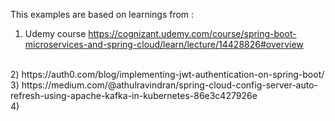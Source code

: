 
This examples are based on learnings from :
<br>
1) Udemy course 
https://cognizant.udemy.com/course/spring-boot-microservices-and-spring-cloud/learn/lecture/14428826#overview
<br>
2) https://auth0.com/blog/implementing-jwt-authentication-on-spring-boot/
<br>
3) https://medium.com/@athulravindran/spring-cloud-config-server-auto-refresh-using-apache-kafka-in-kubernetes-86e3c427926e
<br>
4) 